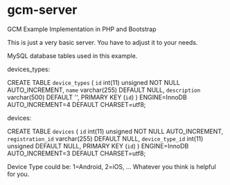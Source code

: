 # gcm-server
GCM Example Implementation in PHP and Bootstrap

This is just a very basic server. You have to adjust it to your needs.


MySQL database tables used in this example.

devices_types:

CREATE TABLE `device_types` (
  `id` int(11) unsigned NOT NULL AUTO_INCREMENT,
  `name` varchar(255) DEFAULT NULL,
  `description` varchar(500) DEFAULT '',
  PRIMARY KEY (`id`)
) ENGINE=InnoDB AUTO_INCREMENT=4 DEFAULT CHARSET=utf8;


devices:

CREATE TABLE `devices` (
  `id` int(11) unsigned NOT NULL AUTO_INCREMENT,
  `registration_id` varchar(255) DEFAULT NULL,
  `device_type_id` int(11) unsigned DEFAULT NULL,
  PRIMARY KEY (`id`)
) ENGINE=InnoDB AUTO_INCREMENT=3 DEFAULT CHARSET=utf8;


Device Type could be: 1=Android, 2=iOS, ... Whatever you think is helpful for you.
